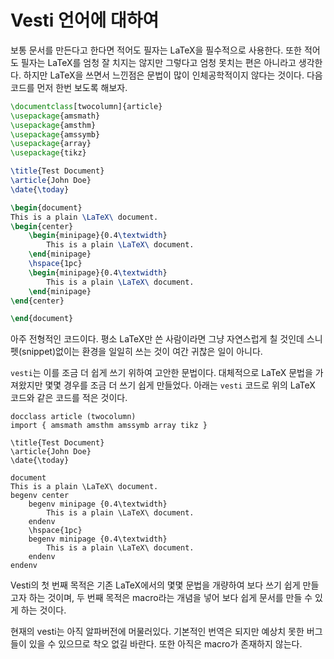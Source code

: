 # Vesti 언어에 대하여

보통 문서를 만든다고 한다면 적어도 필자는 LaTeX을 필수적으로 사용한다.
또한 적어도 필자는 LaTeX를 엄청 잘 치지는 않지만 그렇다고 엄청 못치는 편은 아니라고 생각한다. 하지만 LaTeX을 쓰면서 느낀점은 문법이 많이 인체공학적이지 않다는 것이다.
다음 코드를 먼저 한번 보도록 해보자.

```latex
\documentclass[twocolumn]{article}
\usepackage{amsmath}
\usepackage{amsthm}
\usepackage{amssymb}
\usepackage{array}
\usepackage{tikz}

\title{Test Document}
\article{John Doe}
\date{\today}

\begin{document}
This is a plain \LaTeX\ document.
\begin{center}
    \begin{minipage}{0.4\textwidth}
        This is a plain \LaTeX\ document.
    \end{minipage}
    \hspace{1pc}
    \begin{minipage}{0.4\textwidth}
        This is a plain \LaTeX\ document.
    \end{minipage}
\end{center}

\end{document}
```

아주 전형적인 코드이다. 평소 LaTeX만 쓴 사람이라면 그냥 자연스럽게 칠 것인데 스니펫(snippet)없이는 환경을 일일히 쓰는 것이 여간 귀찮은 일이 아니다.

`vesti`는 이를 조금 더 쉽게 쓰기 위하여 고안한 문법이다. 대체적으로 LaTeX 문법을 가져왔지만 몇몇 경우를 조금 더 쓰기 쉽게 만들었다. 아래는 `vesti` 코드로 위의 LaTeX 코드와 같은 코드를 적은 것이다.

```
docclass article (twocolumn)
import { amsmath amsthm amssymb array tikz }

\title{Test Document}
\article{John Doe}
\date{\today}

document
This is a plain \LaTeX\ document.
begenv center
    begenv minipage {0.4\textwidth}
        This is a plain \LaTeX\ document.
    endenv
    \hspace{1pc}
    begenv minipage {0.4\textwidth}
        This is a plain \LaTeX\ document.
    endenv
endenv
```

Vesti의 첫 번째 목적은 기존 LaTeX에서의 몇몇 문법을 개량하여 보다 쓰기 쉽게 만들고자 하는 것이며, 두 번째 목적은 macro라는 개념을 넣어 보다 쉽게 문서를 만들 수 있게 하는 것이다.

현재의 vesti는 아직 알파버전에 머물러있다. 기본적인 번역은 되지만 예상치 못한 버그들이 있을 수 있으므로 착오 없길 바란다. 또한 아직은 macro가 존재하지 않는다.
